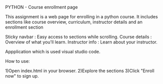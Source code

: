 PYTHON - Course enrollment page

This assignment is a web page for enrolling in a python course. It includes sections like course overview, curriculum, instructor details and an enrollment section

Sticky navbar    : Easy access to sections while scrolling.
Course details   : Overview of what you'll learn.
Instructor info  : Learn about your instructor.

Appplication which is used visual studio code.


How to use:

1)Open index.html in your browser.
2)Explore the sections
3)Click "Enroll now" to sign up.    


   






 

